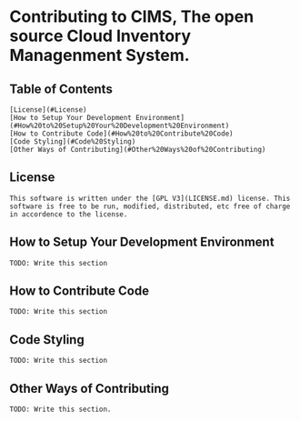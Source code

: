 # Contributing to CIMS, The open source Cloud Inventory Managenment System.

## Table of Contents
    [License](#License)
    [How to Setup Your Development Environment](#How%20to%20Setup%20Your%20Development%20Environment)
    [How to Contribute Code](#How%20to%20Contribute%20Code)
    [Code Styling](#Code%20Styling)
    [Other Ways of Contributing](#Other%20Ways%20of%20Contributing)
## License
    This software is written under the [GPL V3](LICENSE.md) license. This software is free to be run, modified, distributed, etc free of charge in accordence to the license. 
## How to Setup Your Development Environment
    TODO: Write this section
## How to Contribute Code
    TODO: Write this section
## Code Styling
    TODO: Write this section
## Other Ways of Contributing
    TODO: Write this section.